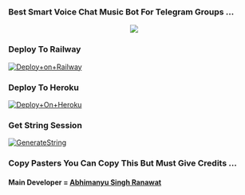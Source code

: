 ### Best Smart Voice Chat Music Bot For Telegram Groups ...


<p align="center"><a href="https://t.me/Itz_Venom_xD"><img src="https://te.legra.ph/file/4b2ec4894a08b0dde7ae3.jpg"></a></p>




### Deploy To Railway

[![Deploy+on+Railway](https://railway.app/button.svg)](https://railway.app/new/template?template=https://github.com/Sofiyajaan/SuperMusic=API_ID,API_HASH,BOT_TOKEN,STRING_SESSION)


### Deploy To Heroku

[![Deploy+On+Heroku](https://www.herokucdn.com/deploy/button.svg)](https://heroku.com/deploy?template=https://github.com/Ajsites2324/AlishaMusicPlayer)



### Get String Session

[![GenerateString](https://img.shields.io/badge/repl.it-generateString-yellowgreen)](https://t.me/StringGeneratorRobot)



### Copy Pasters You Can Copy This But Must Give Credits ...

#### Main Developer = [Abhimanyu Singh Ranawat](https://t.me/Itz_Venom_xD)
